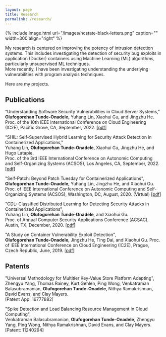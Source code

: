 ```yaml
---
layout: page
title: Research
permalink: /research/
---
```


{% include image.html url="/images/ncstate-black-letters.png" caption="" width=300 align="right" %}

My research is centered on improving the potency of intrusion detection systems.
This includes investigating the detection of security bug exploits in application (Docker) containers using Machine Learning (ML) algorithms, particularly unsupervised ML techniques.  
More recently, I have been investigating understanding the underlying vulnerabilities with program analysis techniques.

Here are my projects.  
  
## Publications  
“Understanding Software Security Vulnerabilities in Cloud Server Systems,”  
**Olufogorehan Tunde-Onadele**, Yuhang Lin, Xiaohui Gu, and Jingzhu He.  
Proc. of the 10th IEEE International Conference on Cloud Engineering (IC2E), Pacific Grove, CA, September, 2022. [[pdf](https://dance.csc.ncsu.edu/papers/IC2E22.pdf)]  
  
“SHIL: Self-Supervised Hybrid Learning for Security Attack Detection in Containerized Applications,”  
Yuhang Lin, **Olufogorehan Tunde-Onadele**, Xiaohui Gu, Jingzhu He, and Hugo Latapie.  
Proc. of the 3rd IEEE International Conference on Autonomic Computing and Self-Organizing Systems (ACSOS), Los Angeles, CA, September, 2022. [[pdf](https://dance.csc.ncsu.edu/papers/ACSOS22.pdf)]  

"Self-Patch: Beyond Patch Tuesday for Containerized Applications",  
**Olufogorehan Tunde-Onadele**, Yuhang Lin, Jingzhu He, and Xiaohui Gu.  
Proc. of IEEE International Conference on Autonomic Computing and Self-Organizing Systems (ACSOS), Washington, DC, August, 2020. (Virtual) [[pdf](http://dance.csc.ncsu.edu/papers/ACSOS20.pdf)]  
  
"CDL: Classified Distributed Learning for Detecting Security Attacks in Containerized Applications",  
Yuhang Lin, **Olufogorehan Tunde-Onadele**, and Xiaohui Gu.  
Proc. of Annual Computer Security Applications Conference (ACSAC), Austin, TX, December, 2020. [[pdf](https://dance.csc.ncsu.edu/papers/ACSAC20.pdf)]  

"A Study on Container Vulnerability Exploit Detection",  
**Olufogorehan Tunde-Onadele**, Jingzhu He, Ting Dai, and Xiaohui Gu.
Proc. of IEEE International Conference on Cloud Engineering (IC2E), Prague, Czech Republic, June, 2019. [[pdf](http://dance.csc.ncsu.edu/papers/IC2E19.pdf)]  
      
  
## Patents  

"Universal Methodology for Multitier Key-Value Store Platform Adapting",  
Zhengyu Yang, Thomas Rainey, Kurt Gehlen, Ping Wong, Venkatraman Balasubramanian, **Olufogorehan Tunde-Onadele**, Nithya Ramakrishnan, David Evans, and Clay Mayers.  
[Patent App: 16777882]  

"Spike Detection and Load Balancing Resource Management in Cloud Computing",  
Venkatraman Balasubramanian, **Olufogorehan Tunde-Onadele**, Zhengyu Yang, Ping Wong, Nithya Ramakrishnan, David Evans, and Clay Mayers.  
[Patent: 11240294]